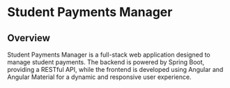 <h1>Student Payments Manager</h1>
<h2>Overview</h2>
<p>Student Payments Manager is a full-stack web application designed to manage student payments. The backend is powered by Spring Boot, providing a RESTful API, while the frontend is developed using Angular and Angular Material for a dynamic and responsive user experience.</p>
